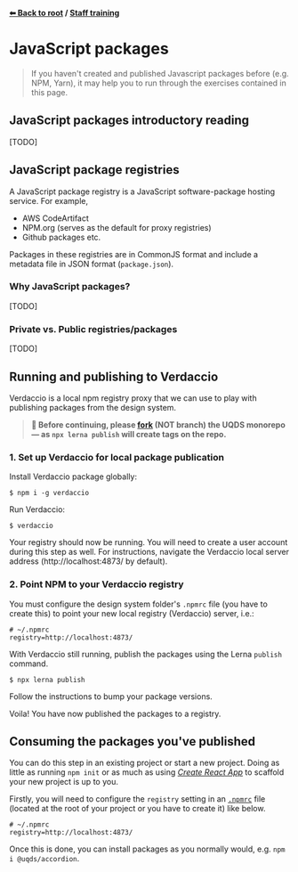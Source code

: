 **[⬅ Back to root](/../../#readme) / [Staff training](training.md)**

# JavaScript packages

> If you haven't created and published Javascript packages before (e.g. NPM, 
> Yarn), it may help you to run through the exercises contained in this page.

## JavaScript packages introductory reading

[TODO]

## JavaScript package registries

A JavaScript package registry is a JavaScript software-package hosting service.
For example,

- AWS CodeArtifact
- NPM.org (serves as the default for proxy registries)
- Github packages etc.

Packages in these registries are in CommonJS format and include a metadata file
in JSON format (`package.json`).

### Why JavaScript packages?

[TODO]

### Private vs. Public registries/packages

[TODO]

## Running and publishing to Verdaccio

Verdaccio is a local npm registry proxy that we can use to play with publishing
packages from the design system.

> **🚨 Before continuing, please [fork][1] (NOT branch) the UQDS monorepo — as 
> `npx lerna publish` will create tags on the repo.**

### 1. Set up Verdaccio for local package publication

Install Verdaccio package globally:
```shell
$ npm i -g verdaccio
```

Run Verdaccio:  
```shell
$ verdaccio
```

Your registry should now be running. You will need to create a user account
during this step as well. For instructions, navigate the Verdaccio
local server address (http://localhost:4873/ by default).

### 2. Point NPM to your Verdaccio registry

You must configure the design system folder's `.npmrc` file (you have to create
this) to point your new local registry (Verdaccio) server, i.e.:

```
# ~/.npmrc
registry=http://localhost:4873/
```

With Verdaccio still running, publish the packages using the Lerna `publish`
command.

```shell
$ npx lerna publish
```

Follow the instructions to bump your package versions.

Voila! You have now published the packages to a registry.

## Consuming the packages you've published

You can do this step in an existing project or start a new project. Doing as
little as running `npm init` or as much as using [*Create React App*][3] to
scaffold your new project is up to you.

Firstly, you will need to configure the `registry` setting in an [`.npmrc`][2]
file (located at the root of your project or you have to create it) like below.

```
# ~/.npmrc
registry=http://localhost:4873/
```

Once this is done, you can install packages as you normally would, e.g.
`npm i @uqds/accordion`.

[1]: https://docs.github.com/en/github/getting-started-with-github/fork-a-repo
[2]: https://docs.npmjs.com/cli/v7/configuring-npm/npmrc
[3]: https://create-react-app.dev/docs/getting-started/
